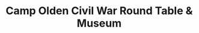---
layout: repo
title: "Camp Olden Civil War Round Table & Museum"
id: 12695
permalink: repos/12695/
---